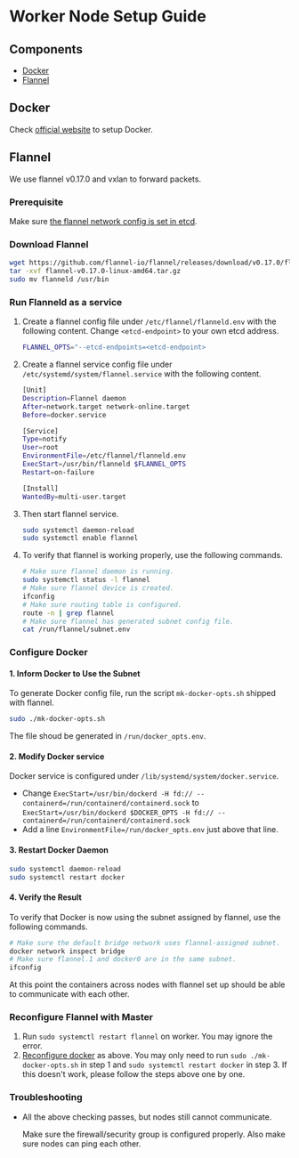 # Worker Node Setup Guide

## Components

- [Docker](#docker)
- [Flannel](#flannel)

## Docker

Check [official website](https://docs.docker.com/engine/install/ubuntu/) to setup Docker.

## Flannel

We use flannel v0.17.0 and vxlan to forward packets.

### Prerequisite

Make sure [the flannel network config is set in etcd](setup-master.md#flannel).

### Download Flannel

```bash
wget https://github.com/flannel-io/flannel/releases/download/v0.17.0/flannel-v0.17.0-linux-amd64.tar.gz
tar -xvf flannel-v0.17.0-linux-amd64.tar.gz
sudo mv flanneld /usr/bin
```

### Run Flanneld as a service

1. Create a flannel config file under `/etc/flannel/flanneld.env` with the following content. Change `<etcd-endpoint>` to your own etcd address.

    ```bash
    FLANNEL_OPTS="--etcd-endpoints=<etcd-endpoint>
    ```

2. Create a flannel service config file under `/etc/systemd/system/flannel.service` with the following content.

    ```bash
    [Unit]
    Description=Flannel daemon
    After=network.target network-online.target
    Before=docker.service

    [Service]
    Type=notify
    User=root
    EnvironmentFile=/etc/flannel/flanneld.env
    ExecStart=/usr/bin/flanneld $FLANNEL_OPTS
    Restart=on-failure

    [Install]
    WantedBy=multi-user.target
    ```

3. Then start flannel service.

    ```bash
    sudo systemctl daemon-reload
    sudo systemctl enable flannel
    ```

4. To verify that flannel is working properly, use the following commands.

    ```bash
    # Make sure flannel daemon is running.
    sudo systemctl status -l flannel
    # Make sure flannel device is created.
    ifconfig
    # Make sure routing table is configured.
    route -n | grep flannel
    # Make sure flannel has generated subnet config file.
    cat /run/flannel/subnet.env
    ```

### Configure Docker

#### 1. Inform Docker to Use the Subnet 

To generate Docker config file, run the script `mk-docker-opts.sh` shipped with flannel.

```bash
sudo ./mk-docker-opts.sh
```

The file shoud be generated in `/run/docker_opts.env`. 

#### 2. Modify Docker service
    
Docker service is configured under `/lib/systemd/system/docker.service`. 
- Change `ExecStart=/usr/bin/dockerd -H fd:// --containerd=/run/containerd/containerd.sock` to `ExecStart=/usr/bin/dockerd $DOCKER_OPTS -H fd:// --containerd=/run/containerd/containerd.sock`
- Add a line `EnvironmentFile=/run/docker_opts.env` just above that line.

#### 3. Restart Docker Daemon

```bash
sudo systemctl daemon-reload
sudo systemctl restart docker
```
#### 4. Verify the Result

To verify that Docker is now using the subnet assigned by flannel, use the following commands.

```bash
# Make sure the default bridge network uses flannel-assigned subnet.
docker network inspect bridge
# Make sure flannel.1 and docker0 are in the same subnet.
ifconfig
```

At this point the containers across nodes with flannel set up should be able to communicate with each other.

### Reconfigure Flannel with Master

1. Run `sudo systemctl restart flannel` on worker. You may ignore the error.
2. [Reconfigure docker](#configure-docker) as above. You may only need to run `sudo ./mk-docker-opts.sh` in step 1 and `sudo systemctl restart docker` in step 3. If this doesn't work, please follow the steps above one by one.

### Troubleshooting

- All the above checking passes, but nodes still cannot communicate.

  Make sure the firewall/security group is configured properly. Also make sure nodes can ping each other.
